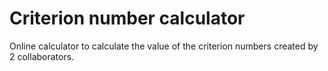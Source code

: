 # Criterion number calculator
Online calculator to calculate the value of the criterion numbers created by 2 collaborators.
